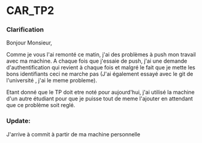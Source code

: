 # CAR_TP2



### Clarification

Bonjour Monsieur,

Comme je vous l'ai remonté ce matin, j'ai des problèmes à push mon travail avec ma machine. A chaque fois que j'essaie de push, j'ai une demande d'authentification qui revient à chaque fois et malgré le fait que je mette les bons identifiants ceci ne marche pas (J'ai également essayé avec le git de l'université , j'ai le meme probleme).

 Etant donné que le TP doit etre noté pour aujourd'hui, j'ai utilisé la machine d'un autre étudiant pour que je puisse tout de meme l'ajouter en attendant que ce problème soit reglé.

### Update: 
J'arrive à commit à partir de ma machine personnelle

